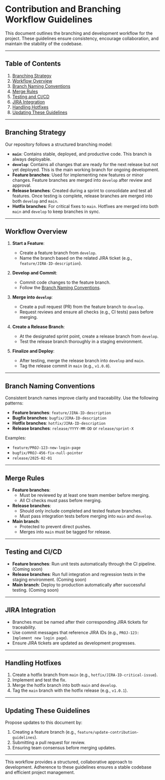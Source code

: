 # Contribution and Branching Workflow Guidelines

This document outlines the branching and development workflow for the project. These guidelines ensure consistency, encourage collaboration, and maintain the stability of the codebase.

---

## Table of Contents
1. [Branching Strategy](#branching-strategy)
2. [Workflow Overview](#workflow-overview)
3. [Branch Naming Conventions](#branch-naming-conventions)
4. [Merge Rules](#merge-rules)
5. [Testing and CI/CD](#testing-and-cicd)
6. [JIRA Integration](#jira-integration)
7. [Handling Hotfixes](#handling-hotfixes)
8. [Updating These Guidelines](#updating-these-guidelines)

---

## Branching Strategy

Our repository follows a structured branching model:

- **`main`**: Contains stable, deployed, and productive code. This branch is always deployable.
- **`develop`**: Contains all changes that are ready for the next release but not yet deployed. This is the main working branch for ongoing development.
- **Feature branches**: Used for implementing new features or minor changes. Feature branches are merged into `develop` after review and approval.
- **Release branches**: Created during a sprint to consolidate and test all features. Once testing is complete, release branches are merged into both `develop` and `main`.
- **Hotfix branches**: For critical fixes to `main`. Hotfixes are merged into both `main` and `develop` to keep branches in sync.

---

## Workflow Overview

1. **Start a Feature**:
   - Create a feature branch from `develop`.
   - Name the branch based on the related JIRA ticket (e.g., `feature/JIRA-ID-description`).

2. **Develop and Commit**:
   - Commit code changes to the feature branch.
   - Follow the [Branch Naming Conventions](#branch-naming-conventions).

3. **Merge into `develop`**:
   - Create a pull request (PR) from the feature branch to `develop`.
   - Request reviews and ensure all checks (e.g., CI tests) pass before merging.

4. **Create a Release Branch**:
   - At the designated sprint point, create a release branch from `develop`.
   - Test the release branch thoroughly in a staging environment.

5. **Finalize and Deploy**:
   - After testing, merge the release branch into `develop` and `main`.
   - Tag the release commit in `main` (e.g., `v1.0.0`).

---

## Branch Naming Conventions

Consistent branch names improve clarity and traceability. Use the following patterns:

- **Feature branches**: `feature/JIRA-ID-description`
- **Bugfix branches**: `bugfix/JIRA-ID-description`
- **Hotfix branches**: `hotfix/JIRA-ID-description`
- **Release branches**: `release/YYYY-MM-DD` or `release/sprint-X`

Examples:
- `feature/PROJ-123-new-login-page`
- `bugfix/PROJ-456-fix-null-pointer`
- `release/2025-02-01`

---

## Merge Rules

- **Feature branches**:
  - Must be reviewed by at least one team member before merging.
  - All CI checks must pass before merging.
- **Release branches**:
  - Should only include completed and tested feature branches.
  - Must pass integration tests before merging into `main` and `develop`.
- **Main branch**:
  - Protected to prevent direct pushes.
  - Merges into `main` must be tagged for release.

---

## Testing and CI/CD

- **Feature branches**: Run unit tests automatically through the CI pipeline. (Coming soon)
- **Release branches**: Run full integration and regression tests in the staging environment. (Coming soon)
- **Main branch**: Deploy to production automatically after successful testing. (Coming soon)

---

## JIRA Integration

- Branches must be named after their corresponding JIRA tickets for traceability.
- Use commit messages that reference JIRA IDs (e.g., `PROJ-123: Implement new login page`).
- Ensure JIRA tickets are updated as development progresses.

---

## Handling Hotfixes

1. Create a hotfix branch from `main` (e.g., `hotfix/JIRA-ID-critical-issue`).
2. Implement and test the fix.
3. Merge the hotfix branch into both `main` and `develop`.
4. Tag the `main` branch with the hotfix release (e.g., `v1.0.1`).

---

## Updating These Guidelines

Propose updates to this document by:
1. Creating a feature branch (e.g., `feature/update-contribution-guidelines`).
2. Submitting a pull request for review.
3. Ensuring team consensus before merging updates.

---

This workflow provides a structured, collaborative approach to development. Adherence to these guidelines ensures a stable codebase and efficient project management.